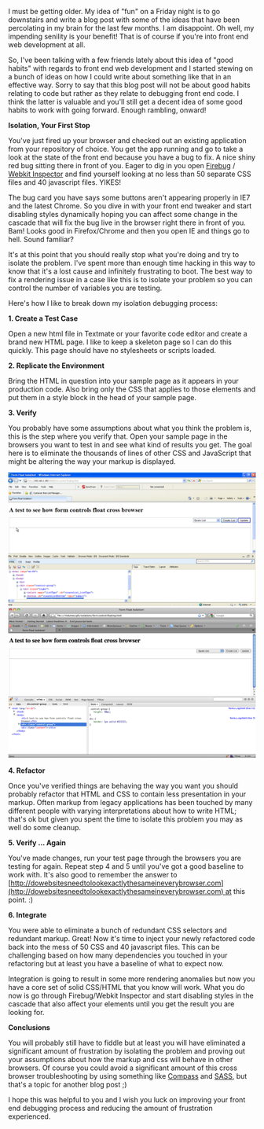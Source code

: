 I must be getting older. My idea of "fun" on a Friday night is to go downstairs
and write a blog post with some of the ideas that have been percolating in my
brain for the last few months. I am disappoint. Oh well, my impending senility
is your benefit! That is of course if you're into front end web development at
all.

So, I've been talking with a few friends lately about this idea of "good habits"
with regards to front end web development and I started stewing on a bunch of
ideas on how I could write about something like that in an effective way. Sorry
to say that this blog post will not be about good habits relating to code but
rather as they relate to debugging front end code. I think the latter is
valuable and you'll still get a decent idea of some good habits to work with
going forward. Enough rambling, onward!

**Isolation, Your First Stop**

You've just fired up your browser and checked out an existing application from
your repository of choice. You get the app running and go to take a look at the
state of the front end because you have a bug to fix. A nice shiny red bug
sitting there in front of you. Eager to dig in you open
[Firebug](http://www.getfirebug.com) / [Webkit
Inspector](http://webkit.org/blog/1091/more-web-inspector-updates/) and find
yourself looking at no less than 50 separate CSS files and 40 javascript files.
YIKES!

The bug card you have says some buttons aren't appearing properly in IE7 and the
latest Chrome. So you dive in with your front end tweaker and start disabling
styles dynamically hoping you can affect some change in the cascade that will
fix the bug live in the browser right there in front of you. Bam! Looks good in
Firefox/Chrome and then you open IE and things go to hell. Sound familiar?

It's at this point that you should really stop what you're doing and try to
isolate the problem. I've spent more than enough time hacking in this way to
know that it's a lost cause and infinitely frustrating to boot. The best way to
fix a rendering issue in a case like this is to isolate your problem so you can
control the number of variables you are testing.

Here's how I like to break down my isolation debugging process:

**1. Create a Test Case**

Open a new html file in Textmate or your favorite code editor and create a brand
new HTML page. I like to keep a skeleton page so I can do this quickly. This
page should have no stylesheets or scripts loaded.


<script src="https://gist.github.com/davemo/665184.js"></script>

**2. Replicate the Environment**

Bring the HTML in question into your sample page as it appears in your
production code. Also bring only the CSS that applies to those elements and put
them in a style block in the head of your sample page.

<script src="https://gist.github.com/davemo/665183.js"></script>

**3. Verify**

You probably have some assumptions about what you think the problem is, this is
the step where you verify that. Open your sample page in the browsers you want
to test in and see what kind of results you get. The goal here is to eliminate
the thousands of lines of other CSS and JavaScript that might be altering the
way your markup is displayed.

![](/img/17120048-Screen_shot_2010-11-05_at_10.13.57_PM.png)
![](/img/17120050-Screen_shot_2010-11-05_at_10.14.39_PM.png)

**4. Refactor**

Once you've verified things are behaving the way you want you should probably
refactor that HTML and CSS to contain less presentation in your markup. Often
markup from legacy applications has been touched by many different people with
varying interpretations about how to write HTML; that's ok but given you spent
the time to isolate this problem you may as well do some cleanup.

**5. Verify ... Again**

You've made changes, run your test page through the browsers you are testing for
again. Repeat step 4 and 5 until you've got a good baseline to work with. It's
also good to remember the answer to
[http://dowebsitesneedtolookexactlythesameineverybrowser.com](http://dowebsitesneedtolookexactlythesameineverybrowser.com) at
this point. :)

**6. Integrate**

You were able to eliminate a bunch of redundant CSS selectors and redundant
markup. Great! Now it's time to inject your newly refactored code back into the
mess of 50 CSS and 40 javascript files. This can be challenging based on how
many dependencies you touched in your refactoring but at least you have a
baseline of what to expect now.

Integration is going to result in some more rendering anomalies but now you have
a core set of solid CSS/HTML that you know will work. What you do now is go
through Firebug/Webkit Inspector and start disabling styles in the cascade that
also affect your elements until you get the result you are looking for.

**Conclusions**

You will probably still have to fiddle but at least you will have eliminated a
significant amount of frustration by isolating the problem and proving out your
assumptions about how the markup and css will behave in other browsers. Of
course you could avoid a significant amount of this cross browser
troubleshooting by using something like
[Compass](http://compass-style.org/docs/) and
[SASS](http://brandonmathis.com/blog/2010/09/21/fast-color-theming-with-compass-and-sass/),
but that's a topic for another blog post ;)

I hope this was helpful to you and I wish you luck on improving your front end
debugging process and reducing the amount of frustration experienced.
